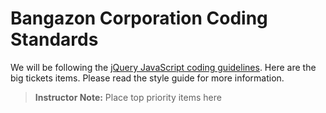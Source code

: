 # Bangazon Corporation Coding Standards

We will be following the [jQuery JavaScript coding guidelines](https://contribute.jquery.org/style-guide/js/). Here are the big tickets items. Please read the style guide for more information.

> **Instructor Note:** Place top priority items here
